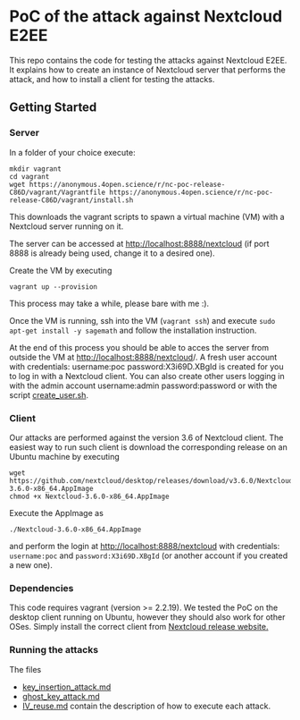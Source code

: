 # PoC of the attack against Nextcloud E2EE

This repo contains the code for testing the attacks against Nextcloud E2EE. It explains how to create an instance of Nextcloud server that performs the attack, and how to install a client for testing the attacks.

## Getting Started

### Server 
In a folder of your choice execute:
```
mkdir vagrant
cd vagrant
wget https://anonymous.4open.science/r/nc-poc-release-C86D/vagrant/Vagrantfile https://anonymous.4open.science/r/nc-poc-release-C86D/vagrant/install.sh
```
This downloads the vagrant scripts to spawn a virtual machine (VM) with a Nextcloud server running on it.
 
The server can be accessed at [http://localhost:8888/nextcloud](http://localhost:8888/nextcloud) (if port 8888 is already being used, change it to a desired one).

Create the VM by executing
```
vagrant up --provision
```
This process may take a while, please bare with me :).

Once the VM is running, ssh into the VM (```vagrant ssh```) and execute
```sudo apt-get install -y sagemath```
and follow the installation instruction.

At the end of this process you should be able to acces the server from outside the VM at [http://localhost:8888/nextcloud](http://localhost:8888/nextcloud)/. 
A fresh user account with credentials: username:poc password:X3i69D.XBgId is created for you to log in with a Nextcloud client. 
You can also create other users logging in with the admin account username:admin password:password or with the script [create_user.sh](https://anonymous.4open.science/r/nc-poc-release-C86D/scripts/create_user.sh).

### Client
Our attacks are performed against the version 3.6 of Nextcloud client. 
The easiest way to run such client is download the corresponding release on an Ubuntu machine by executing
```
wget https://github.com/nextcloud/desktop/releases/download/v3.6.0/Nextcloud-3.6.0-x86_64.AppImage
chmod +x Nextcloud-3.6.0-x86_64.AppImage
```

Execute the AppImage as
```
./Nextcloud-3.6.0-x86_64.AppImage
```
and perform the login at [http://localhost:8888/nextcloud](http://localhost:8888/nextcloud) with credentials: `username:poc` and `password:X3i69D.XBgId` (or another account if you created a new one).

### Dependencies

This code requires vagrant (version >= 2.2.19). We tested the PoC on the desktop client running on Ubuntu, however they should also work for other OSes. Simply install the correct client from
[Nextcloud release website.](https://github.com/nextcloud/desktop/releases/download/v3.6.0)

### Running the attacks
The files 
- [key_insertion_attack.md](https://anonymous.4open.science/r/nc-poc-release-C86D/notes/key_insertion_attack.md)
- [ghost_key_attack.md](https://anonymous.4open.science/r/nc-poc-release-C86D/notes/ghost_key_attack.md)
- [IV_reuse.md](https://anonymous.4open.science/r/nc-poc-release-C86D/notes/IV_reuse.md)
contain the description of how to execute each attack.
